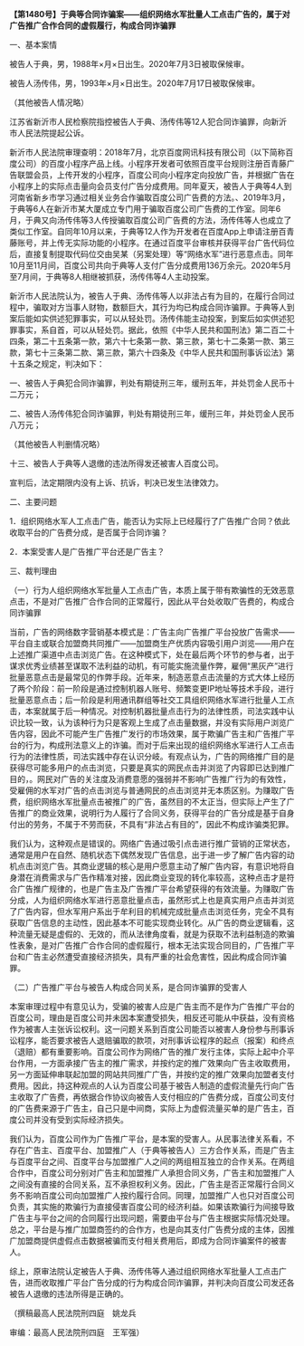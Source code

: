**【第1480号】于典等合同诈骗案——组织网络水军批量人工点击广告的，属于对广告推广合作合同的虚假履行，构成合同诈骗罪**

一、基本案情

被告人于典，男，1988年×月×日出生。2020年7月3日被取保候审。

被告人汤传伟，男，1993年×月×日出生。2020年7月17日被取保候审。

（其他被告人情况略）

江苏省新沂市人民检察院指控被告人于典、汤传伟等12人犯合同诈骗罪，向新沂市人民法院提起公诉。

新沂市人民法院审理查明：2018年7月，北京百度网讯科技有限公司（以下简称百度公司）的百度小程序产品上线。小程序开发者可依照百度平台规则注册百青藤广告联盟会员，上传开发的小程序，百度公司向小程序定向投放广告，并根据广告在小程序上的实际点击量向会员支付广告分成费用。同年夏天，被告人于典等4人到河南省新乡市学习通过相关业务合作骗取百度公司广告费的方法。、2019年3月，于典等6人在新沂市某大厦成立专门用于骗取百度公司广告费的工作室。同年6月，于典又向汤传伟等3人传授骗取百度公司广告费的方法，汤传伟等人也成立了类似工作室。自同年10月以来，于典等12人作为开发者在百度App上申请注册百青藤账号，并上传无实际功能的小程序。在通过百度平台审核并获得平台广告代码位后，直接复制提取代码位交由吴某（另案处理）等“网络水军”进行恶意点击。同年10月至11月间，百度公司共向于典等人支付广告分成费用136万余元。2020年5月至7月间，于典等8人相继被抓获，汤传伟等4人主动投案。

新沂市人民法院认为，被告人于典、汤传伟等人以非法占有为目的，在履行合同过程中，骗取对方当事人财物，数额巨大，其行为均已构成合同诈骗罪。于典等人到案后能如实供述犯罪事实，可以从轻处罚。汤传伟能主动投案，到案后如实供述犯罪事实，系自首，可以从轻处罚。据此，依照《中华人民共和国刑法》第二百二十四条，第二十五条第一款，第六十七条第一款、第三款，第七十二条第一款、第三款，第七十三条第二款、第三款，第六十四条及《中华人民共和国刑事诉讼法》第十五条之规定，判决如下：

一、被告人于典犯合同诈骗罪，判处有期徒刑三年，缓刑五年，并处罚金人民币十二万元；

二、被告人汤传伟犯合同诈骗罪，判处有期徒刑三年，缓刑三年，并处罚金人民币八万元；

（其他被告人判删情况略）

十三、被告人于典等人退缴的违法所得发还被害人百度公司。

宣判后，法定期限内没有上诉、抗诉，判决已发生法律效力。

二、主要问题

1．组织网络水军人工点击广告，能否认为实际上已经履行了广告推广合同？依此收取平台的广告费分成，是否属于合同诈骗？

2．本案受害人是广告推广平台还是广告主？

三、裁判理由

（一）行为人组织网络水军批量人工点击广告，本质上属于带有欺骗性的无效恶意点击，不是对广告推广合作合同的正常履行，因此从平台处收取广告费的，构成合同诈骗罪

当前，广告的网络数字营销基本模式是：广告主向广告推广平台投放广告需求——平台自主或联合加盟商共同推广——加盟商生产优质内容吸引用户浏览——用户在上述推广渠道中点击浏览广告。在这种模式下，处在最后两个环节的参与者，出于谋求优秀业绩甚至谋取不法利益的动机，有可能实施流量作弊，雇佣“黑灰产”进行批量恶意点击是最常见的作弊手段。近年来，制造恶意点击流量的方式大体上经历了两个阶段：前一阶段是通过控制机器人账号、频繁变更IP地址等技术手段，进行批量恶意点击；后一阶段是利用通讯群组等社交工具组织网络水军进行批量人工点击，本案就属于后一种情况。对控制机器批量点击行为的法律性质，司法实践中认识比较一致，认为该种行为只是客观上生成了点击量数据，并没有实际用户浏览广告内容，因此不可能产生广告推广发行的市场效果，属于欺骗广告主和广告推广平台的行为，构成刑法意义上的诈骗。而对于后来出现的组织网络水军进行人工点击行为的法律性质，司法实践中存在认识分岐。有观点认为，广告的网络推广目的是获得尽可能多用户的点击浏览，只要是真实的网民点击并浏览了内容即已达到推广目的，。网民对广告的关注度及消费意愿的强弱并不影响广告推广行为的有效性，受雇佣的水军对广告的点击浏览与普通网民的点击浏览并无本质区别。为赚取广告费，组织网络水军批量点击被推广的广告，虽然目的不太正当，但实际上产生了广告推广的商业效果，说明行为人履行了合同义务，获得平台的广告分成是基于自身付出的劳务，不属于不劳而获，不具有“非法占有目的”，因此不构成诈骗类犯罪。

我们认为，这种观点是错误的。网络广告通过吸引点击进行推广营销的正常状态，通常是用户在自然、随机状态下偶然发现广告信息，出于进一步了解广告内容的动机点击浏览广告。其商业逻辑的核心是用户愿意主动了解广告内容，有意识地将自身潜在消费需求与广告作精准对接，因此商业变现的转化率较高，这种点击才是符合广告推广规律的，也是广告主及广告推广平台希望获得的有效流量。为赚取广告分成，人为组织网络水军进行恶意批量点击，虽然形式上也是真实用户点击并浏览了广告内容，但水军用户系出于牟利目的机械完成批量点击浏览任务，完全不具有获取广告信息的主动性，因此基本不可能实现商业转化。从广告的商业逻辑看，这种流量无疑是虚假的、无效的，而从法律角度看，就是为获取不法利益制造的欺骗性表象，是对广告推广合作合同的虚假履行，根本无法实现合同目的，广告推广平台和广告主必然遭受直接经济损失，具有严重的社会危害性，因此构成合同诈骗罪。

（二）广告推广平台与被告人构成合同关系，是合同诈骗罪的受害人

本案审理过程中有意见认为，受骗的被害人应是广告主而不是作为广告推广平台的百度公司，理由是百度公司并未因本案遭受损失，相反还可能从中获益，没有资格作为被害人主张诉讼权利。这一问题关系到百度公司能否以被害人身份参与刑事诉讼程序，能否要求被告人退赔骗取的款项，对刑事诉讼程序的起点（报案）和终点（退赔）都有重要影响。百度公司作为网络广告的推广发行主体，实际上起中介平台作用，一方面承接广告主的推广需求，并按约定的推广效果向广告主收取费用，另一方面延伸串联起加盟的网站共同推广广告，并按约定的推广效果向加盟者支付费用。因此，持这种观点的人认为百度公司基于被告人制造的虚假流量先行向广告主收取了广告费，再依据合作协议向被告人支付相应的广告费分成，百度公司支付的广告费来源于广告主，自己只是中间商，实际上为虚假流量买单的是广告主，百度公司并没有受到实际经济损失。

我们认为，百度公司作为广告推广平台，是本案的受害人。从民事法律关系看，不存在广告主、百度平台、加盟推广人（于典等被告人）三方合作关系，而是广告主与百度平台之间、百度平台与加盟推广人之间的两组相互独立的合作关系。在两组合作中，百度公司分别对广告主和加盟推广人承担合同义务，广告主和加盟推广人之间没有直接的合同关系，互不承担权利义务。因此，广告主是否正常履行合同义务不影响百度公司向加盟推广人按约履行合同。同理，加盟推广人也只对百度公司负责，其实施的欺骗行为直接侵害百度公司的经济利益。如果该欺骗行为间接导致广告主与平台之间的合同履行出现问题，需要由平台与广告主根据实际情况处理。总之，平台是与推广加盟商签约的合作方，也是向其支付广告费分成的主体，因推广加盟商提供虚假点击数据被骗而支付相关费用后，即成为合同诈骗案件的被害人。

综上，原审法院认定被告人于典、汤传伟等人通过组织网络水军批量人工点击广告，进而收取推广平台广告分成的行为构成合同诈骗罪，并判决向百度公司发还各被告人退缴的违法所得是正确的。

（撰稿最高人民法院刑四庭　姚龙兵

审编：最高人民法院刑四庭　王军强）